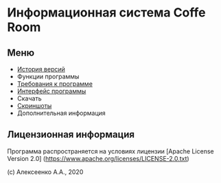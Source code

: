 # Информационная система Coffe Room

## Меню

- [История версий](/history_version/index.md)
- Функции программы
- [Требования к программе](/a/index.md)
- [Интерфейс программы](/b/index.md)
- Скачать
- [Скриншоты](/c/index.md)
- Дополнительная информация

## Лицензионная информация

Программа распространяется на условиях лицензии [Apache License Version 2.0]
(https://www.apache.org/licenses/LICENSE-2.0.txt)

(c) Алексеенко А.А., 2020
